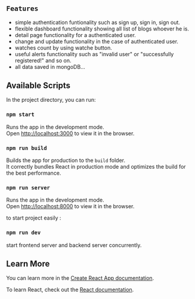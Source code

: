 # 

## `Features`

- simple authentication funtionality such as sign up, sign in, sign out.
- flexible dashboard functionality showing all list of blogs whoever he is.
- detail page functionality for a authenticated user.
- change and update functionality in the case of authenticated user.
- watches count by using watche button.
- useful alerts functionality such as "invalid user" or "successfully registered!" and so on.
- all data saved in mongoDB...

## Available Scripts

In the project directory, you can run:

### `npm start`

Runs the app in the development mode.\
Open [http://localhost:3000](http://localhost:3000) to view it in the browser.

### `npm run build`

Builds the app for production to the `build` folder.\
It correctly bundles React in production mode and optimizes the build for the best performance.

### `npm run server`

Runs the app in the development mode.\
Open [http://localhost:8000](http://localhost:8000) to view it in the browser.

to start project easily :

### `npm run dev`

start frontend server and backend server concurrently.

## Learn More

You can learn more in the [Create React App documentation](https://facebook.github.io/create-react-app/docs/getting-started).

To learn React, check out the [React documentation](https://reactjs.org/).
